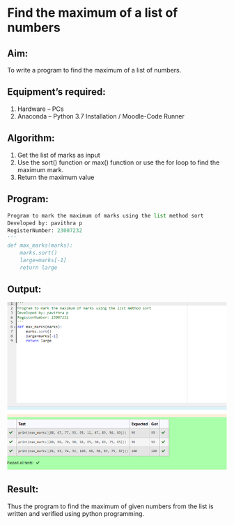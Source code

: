 # Find the maximum of a list of numbers
## Aim:
To write a program to find the maximum of a list of numbers.
## Equipment’s required:
1.	Hardware – PCs
2.	Anaconda – Python 3.7 Installation / Moodle-Code Runner
## Algorithm:
1.	Get the list of marks as input
2.	Use the sort() function or max() function or use the for loop to find the maximum mark.
3.	Return the maximum value
## Program:
```PYTHON
Program to mark the maximum of marks using the list method sort
Developed by: pavithra p
RegisterNumber: 23007232
'''
def max_marks(marks):
    marks.sort()
    large=marks[-1]
    return large
```
## Output:
![Alt text](<maximum of list.png>)


## Result:
Thus the program to find the maximum of given numbers from the list is written and verified using python programming.